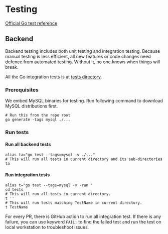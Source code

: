 # Testing

[Official Go test reference](https://pkg.go.dev/cmd/go#hdr-Testing_flags)

## Backend

Backend testing includes both unit testing and integration testing. Because manual testing is less efficient, all new features or code changes need defence from automated testing. Without it, no one knows when things will break.

All the Go integration tests is at [tests directory](https://github.com/bytebase/bytebase/tree/main/tests).

### Prerequisites

We embed MySQL binaries for testing. Run following command to download MySQL distributions first.

```shell
# Run this from the repo root
go generate -tags mysql ./...
```

### Run tests

#### Run all backend tests

```shell
alias ta="go test --tags=mysql -v ./..."
# This will run all tests in current directory and its sub-directories
ta
```

#### Run integration tests

```shell
alias t="go test --tags=mysql -v -run "
cd tests
# This will run all tests in current directory.
t ''
# This will run tests matching TestName in current directory.
t TestName
```

For every PR, there is GitHub action to run all integration test. If there is any failure, you can use keyword `FAIL:` to find the failed test and run the test on local workstation to troubleshoot issues.
